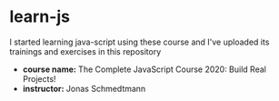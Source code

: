 # learn-js

I started learning java-script using these course and I've uploaded its trainings and exercises in this repository

- **course name:** The Complete JavaScript Course 2020: Build Real Projects!
- **instructor:**  Jonas Schmedtmann
